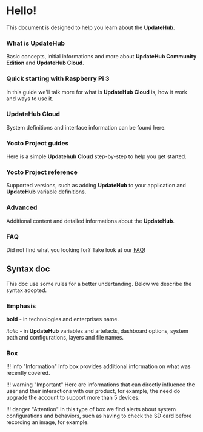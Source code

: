 # Hello!
This document is designed to help you learn about the **UpdateHub**.
### What is UpdateHub
Basic concepts, initial informations and more about **UpdateHub Community Edition** and **UpdateHub Cloud**.

### Quick starting with Raspberry Pi 3
In this guide we'll talk more for what is **UpdateHub Cloud** is, how it work and ways to use it.

### UpdateHub Cloud
System definitions and interface information can be found here.

### Yocto Project guides
Here is a simple **Updatehub Cloud** step-by-step to help you get started. 

### Yocto Project reference
Supported versions, such as adding **UpdateHub** to your application and **UpdateHub** variable definitions.

### Advanced
Additional content and detailed informations about the **UpdateHub**.

### FAQ
Did not find what you looking for? Take look at our [FAQ](../faq/faq-questions)!

## Syntax doc

This doc use some rules for a better undertanding. Below we describe the syntax adopted.

### Emphasis

**bold** - in technologies and enterprises name.

*italic* - in **UpdateHub** variables and artefacts, dashboard options, system path and configurations, layers and file names.

### Box

!!! info "Information"
	Info box provides additional information on what was recently covered.


!!! warning "Important" 
	Here are informations that can directly influence the user and their interactions with our product, for example, the need do upgrade the account to support more than 5 devices.



!!! danger "Attention"
	In this type of box we find alerts about system configurations and behaviors, such as having to check the SD card before recording an image, for example. 